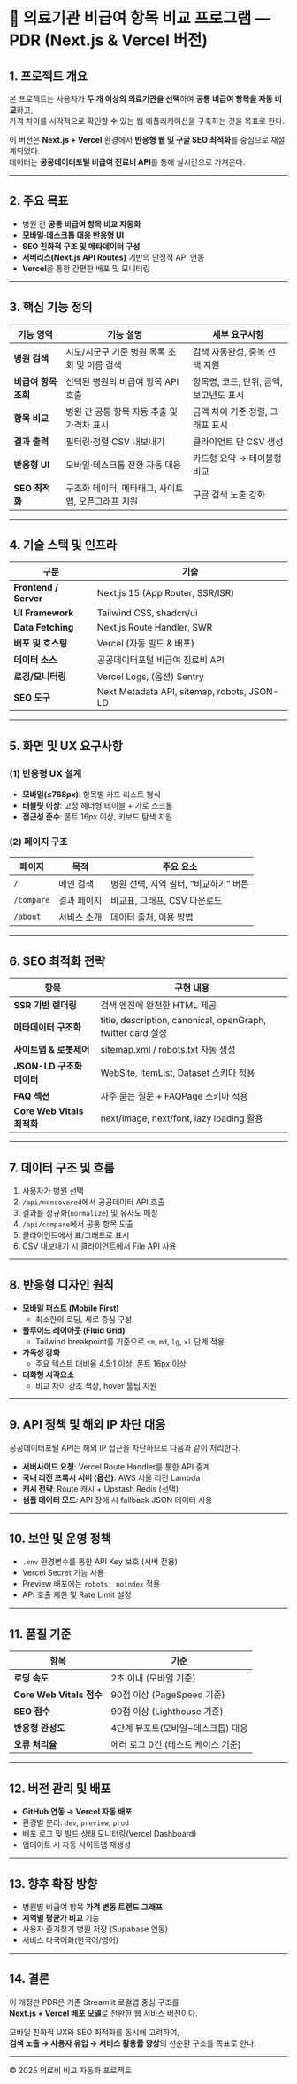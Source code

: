 # 📘 의료기관 비급여 항목 비교 프로그램 — PDR (Next.js & Vercel 버전)

## 1. 프로젝트 개요
본 프로젝트는 사용자가 **두 개 이상의 의료기관을 선택**하여 **공통 비급여 항목을 자동 비교**하고,  
가격 차이를 시각적으로 확인할 수 있는 웹 애플리케이션을 구축하는 것을 목표로 한다.  

이 버전은 **Next.js + Vercel** 환경에서 **반응형 웹 및 구글 SEO 최적화**를 중심으로 재설계되었다.  
데이터는 **공공데이터포털 비급여 진료비 API**를 통해 실시간으로 가져온다.

---

## 2. 주요 목표
- 병원 간 **공통 비급여 항목 비교 자동화**
- **모바일·데스크톱 대응 반응형 UI**
- **SEO 친화적 구조 및 메타데이터 구성**
- **서버리스(Next.js API Routes)** 기반의 안정적 API 연동
- **Vercel**을 통한 간편한 배포 및 모니터링

---

## 3. 핵심 기능 정의

| 기능 영역 | 기능 설명 | 세부 요구사항 |
|------------|-------------|----------------|
| **병원 검색** | 시도/시군구 기준 병원 목록 조회 및 이름 검색 | 검색 자동완성, 중복 선택 지원 |
| **비급여 항목 조회** | 선택된 병원의 비급여 항목 API 호출 | 항목명, 코드, 단위, 금액, 보고년도 표시 |
| **항목 비교** | 병원 간 공통 항목 자동 추출 및 가격차 표시 | 금액 차이 기준 정렬, 그래프 표시 |
| **결과 출력** | 필터링·정렬·CSV 내보내기 | 클라이언트 단 CSV 생성 |
| **반응형 UI** | 모바일·데스크톱 전환 자동 대응 | 카드형 요약 → 테이블형 비교 |
| **SEO 최적화** | 구조화 데이터, 메타태그, 사이트맵, 오픈그래프 지원 | 구글 검색 노출 강화 |

---

## 4. 기술 스택 및 인프라

| 구분 | 기술 |
|------|------|
| **Frontend / Server** | Next.js 15 (App Router, SSR/ISR) |
| **UI Framework** | Tailwind CSS, shadcn/ui |
| **Data Fetching** | Next.js Route Handler, SWR |
| **배포 및 호스팅** | Vercel (자동 빌드 & 배포) |
| **데이터 소스** | 공공데이터포털 비급여 진료비 API |
| **로깅/모니터링** | Vercel Logs, (옵션) Sentry |
| **SEO 도구** | Next Metadata API, sitemap, robots, JSON-LD |

---

## 5. 화면 및 UX 요구사항

### (1) 반응형 UX 설계
- **모바일(≤768px)**: 항목별 카드 리스트 형식  
- **태블릿 이상**: 고정 헤더형 테이블 + 가로 스크롤  
- **접근성 준수**: 폰트 16px 이상, 키보드 탐색 지원

### (2) 페이지 구조
| 페이지 | 목적 | 주요 요소 |
|---------|------|-----------|
| `/` | 메인 검색 | 병원 선택, 지역 필터, “비교하기” 버튼 |
| `/compare` | 결과 페이지 | 비교표, 그래프, CSV 다운로드 |
| `/about` | 서비스 소개 | 데이터 출처, 이용 방법 |

---

## 6. SEO 최적화 전략

| 항목 | 구현 내용 |
|------|-------------|
| **SSR 기반 렌더링** | 검색 엔진에 완전한 HTML 제공 |
| **메타데이터 구조화** | title, description, canonical, openGraph, twitter card 설정 |
| **사이트맵 & 로봇제어** | sitemap.xml / robots.txt 자동 생성 |
| **JSON-LD 구조화 데이터** | WebSite, ItemList, Dataset 스키마 적용 |
| **FAQ 섹션** | 자주 묻는 질문 + FAQPage 스키마 적용 |
| **Core Web Vitals 최적화** | next/image, next/font, lazy loading 활용 |

---

## 7. 데이터 구조 및 흐름

1. 사용자가 병원 선택  
2. `/api/noncovered`에서 공공데이터 API 호출  
3. 결과를 정규화(`normalize`) 및 유사도 매칭  
4. `/api/compare`에서 공통 항목 도출  
5. 클라이언트에서 표/그래프로 표시  
6. CSV 내보내기 시 클라이언트에서 File API 사용

---

## 8. 반응형 디자인 원칙

- **모바일 퍼스트 (Mobile First)**  
  - 최소한의 로딩, 세로 중심 구성  
- **플루이드 레이아웃 (Fluid Grid)**  
  - Tailwind breakpoint를 기준으로 `sm`, `md`, `lg`, `xl` 단계 적용  
- **가독성 강화**  
  - 주요 텍스트 대비율 4.5:1 이상, 폰트 16px 이상  
- **대화형 시각요소**  
  - 비교 차이 강조 색상, hover 툴팁 지원  

---

## 9. API 정책 및 해외 IP 차단 대응

공공데이터포털 API는 해외 IP 접근을 차단하므로 다음과 같이 처리한다.

- **서버사이드 요청**: Vercel Route Handler를 통한 API 중계  
- **국내 리전 프록시 서버 (옵션)**: AWS 서울 리전 Lambda  
- **캐시 전략**: Route 캐시 + Upstash Redis (선택)  
- **샘플 데이터 모드**: API 장애 시 fallback JSON 데이터 사용

---

## 10. 보안 및 운영 정책
- `.env` 환경변수를 통한 API Key 보호 (서버 전용)  
- Vercel Secret 기능 사용  
- Preview 배포에는 `robots: noindex` 적용  
- API 호출 제한 및 Rate Limit 설정

---

## 11. 품질 기준

| 항목 | 기준 |
|------|------|
| **로딩 속도** | 2초 이내 (모바일 기준) |
| **Core Web Vitals 점수** | 90점 이상 (PageSpeed 기준) |
| **SEO 점수** | 90점 이상 (Lighthouse 기준) |
| **반응형 완성도** | 4단계 뷰포트(모바일~데스크톱) 대응 |
| **오류 처리율** | 에러 로그 0건 (테스트 케이스 기준) |

---

## 12. 버전 관리 및 배포

- **GitHub 연동 → Vercel 자동 배포**  
- 환경별 분리: `dev`, `preview`, `prod`  
- 배포 로그 및 빌드 상태 모니터링(Vercel Dashboard)  
- 업데이트 시 자동 사이트맵 재생성

---

## 13. 향후 확장 방향
- 병원별 비급여 항목 **가격 변동 트렌드 그래프**
- **지역별 평균가 비교** 기능
- 사용자 즐겨찾기 병원 저장 (Supabase 연동)
- 서비스 다국어화(한국어/영어)

---

## 14. 결론
이 개정판 PDR은 기존 Streamlit 로컬앱 중심 구조를  
**Next.js + Vercel 배포 모델**로 전환한 웹 서비스 버전이다.  

모바일 친화적 UX와 SEO 최적화를 동시에 고려하여,  
**검색 노출 → 사용자 유입 → 서비스 활용률 향상**의 선순환 구조를 목표로 한다.

---

© 2025 의료비 비교 자동화 프로젝트